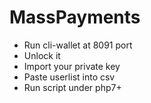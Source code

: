 # MassPayments

* Run cli-wallet at 8091 port
* Unlock it
* Import your private key
* Paste userlist into csv
* Run script under php7+
